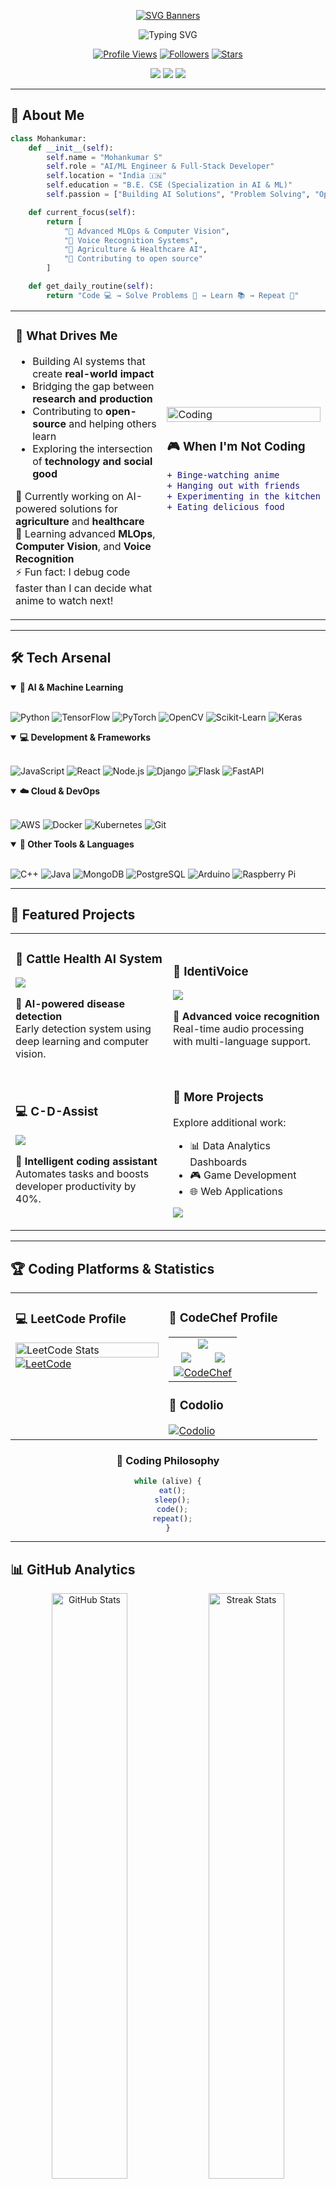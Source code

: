 <div align="center">

[![SVG Banners](https://svg-banners.vercel.app/api?type=luminance&text1=MohankumarS%20&color=green&width=800&height=400)](https://github.com/Mohankumar682/svg-banners)

<img src="https://readme-typing-svg.demolab.com?font=Fira+Code&weight=600&size=28&duration=3000&pause=1000&color=6366F1&center=true&vCenter=true&random=false&width=600&lines=Computer+Science+Student+%F0%9F%8E%93;AI%2FML+Enthusiast+%F0%9F%A4%96;Problem+Solver+%F0%9F%8E%AF;Always+Learning+%F0%9F%9A%80" alt="Typing SVG" />

<p align="center">
  <a href="https://github.com/Mohankumar682"><img src="https://komarev.com/ghpvc/?username=Mohankumar682&label=Profile+Views&color=8B5CF6&style=for-the-badge&logo=github&logoColor=white" alt="Profile Views"/></a>
  <a href="https://github.com/Mohankumar682?tab=followers"><img src="https://img.shields.io/github/followers/Mohankumar682?label=Followers&style=for-the-badge&color=7C3AED&logo=github&logoColor=white" alt="Followers"/></a>
  <a href="https://github.com/Mohankumar682?tab=repositories"><img src="https://img.shields.io/github/stars/Mohankumar682?label=Total+Stars&style=for-the-badge&color=6D28D9&logo=starship&logoColor=white" alt="Stars"/></a>
</p>

<p align="center">
  <img src="https://img.shields.io/badge/Focus-AI%20%26%20Machine%20Learning-6366F1?style=flat-square" />
  <img src="https://img.shields.io/badge/Lives-India%20%F0%9F%87%AE%F0%9F%87%B3-10B981?style=flat-square" />
  <img src="https://img.shields.io/badge/Loves-Building%20Cool%20Stuff-EC4899?style=flat-square" />
</p>

</div>

---

## 🎨 About Me

```python
class Mohankumar:
    def __init__(self):
        self.name = "Mohankumar S"
        self.role = "AI/ML Engineer & Full-Stack Developer"
        self.location = "India 🇮🇳"
        self.education = "B.E. CSE (Specialization in AI & ML)"
        self.passion = ["Building AI Solutions", "Problem Solving", "Open Source"]

    def current_focus(self):
        return [
            "🔬 Advanced MLOps & Computer Vision",
            "🎤 Voice Recognition Systems",
            "🐄 Agriculture & Healthcare AI",
            "🚀 Contributing to open source"
        ]

    def get_daily_routine(self):
        return "Code 💻 → Solve Problems 🧩 → Learn 📚 → Repeat 🔄"
```

<table>
<tr>
<td width="60%">

### 🎯 What Drives Me

- Building AI systems that create **real-world impact**
- Bridging the gap between **research and production**
- Contributing to **open-source** and helping others learn
- Exploring the intersection of **technology and social good**

🔭 Currently working on AI-powered solutions for **agriculture** and **healthcare**  
🌱 Learning advanced **MLOps**, **Computer Vision**, and **Voice Recognition**  
⚡ Fun fact: I debug code faster than I can decide what anime to watch next!

</td>
<td width="40%">

<img src="https://user-images.githubusercontent.com/74038190/229223263-cf2e4b07-2615-4f87-9c38-e37600f8381a.gif" width="100%" alt="Coding" />

### 🎮 When I'm Not Coding
```diff
+ Binge-watching anime
+ Hanging out with friends
+ Experimenting in the kitchen
+ Eating delicious food
```

</td>
</tr>
</table>

---

## 🛠️ Tech Arsenal

<details open>
<summary><b>🤖 AI & Machine Learning</b></summary>
<br/>

![Python](https://img.shields.io/badge/Python-3776AB?style=for-the-badge&logo=python&logoColor=white)
![TensorFlow](https://img.shields.io/badge/TensorFlow-FF6F00?style=for-the-badge&logo=tensorflow&logoColor=white)
![PyTorch](https://img.shields.io/badge/PyTorch-EE4C2C?style=for-the-badge&logo=pytorch&logoColor=white)
![OpenCV](https://img.shields.io/badge/OpenCV-27338e?style=for-the-badge&logo=OpenCV&logoColor=white)
![Scikit-Learn](https://img.shields.io/badge/scikit--learn-F7931E?style=for-the-badge&logo=scikit-learn&logoColor=white)
![Keras](https://img.shields.io/badge/Keras-D00000?style=for-the-badge&logo=keras&logoColor=white)

</details>

<details open>
<summary><b>💻 Development & Frameworks</b></summary>
<br/>

![JavaScript](https://img.shields.io/badge/JavaScript-F7DF1E?style=for-the-badge&logo=javascript&logoColor=black)
![React](https://img.shields.io/badge/React-20232A?style=for-the-badge&logo=react&logoColor=61DAFB)
![Node.js](https://img.shields.io/badge/Node.js-43853D?style=for-the-badge&logo=node.js&logoColor=white)
![Django](https://img.shields.io/badge/Django-092E20?style=for-the-badge&logo=django&logoColor=white)
![Flask](https://img.shields.io/badge/Flask-000000?style=for-the-badge&logo=flask&logoColor=white)
![FastAPI](https://img.shields.io/badge/FastAPI-009688?style=for-the-badge&logo=fastapi&logoColor=white)

</details>

<details open>
<summary><b>☁️ Cloud & DevOps</b></summary>
<br/>

![AWS](https://img.shields.io/badge/AWS-232F3E?style=for-the-badge&logo=amazon-aws&logoColor=white)
![Docker](https://img.shields.io/badge/Docker-2496ED?style=for-the-badge&logo=docker&logoColor=white)
![Kubernetes](https://img.shields.io/badge/Kubernetes-326ce5?style=for-the-badge&logo=kubernetes&logoColor=white)
![Git](https://img.shields.io/badge/Git-F05032?style=for-the-badge&logo=git&logoColor=white)

</details>

<details open>
<summary><b>🔧 Other Tools & Languages</b></summary>
<br/>

![C++](https://img.shields.io/badge/C++-00599C?style=for-the-badge&logo=cplusplus&logoColor=white)
![Java](https://img.shields.io/badge/Java-ED8B00?style=for-the-badge&logo=openjdk&logoColor=white)
![MongoDB](https://img.shields.io/badge/MongoDB-4EA94B?style=for-the-badge&logo=mongodb&logoColor=white)
![PostgreSQL](https://img.shields.io/badge/PostgreSQL-316192?style=for-the-badge&logo=postgresql&logoColor=white)
![Arduino](https://img.shields.io/badge/Arduino-00979D?style=for-the-badge&logo=Arduino&logoColor=white)
![Raspberry Pi](https://img.shields.io/badge/Raspberry%20Pi-A22846?style=for-the-badge&logo=Raspberry%20Pi&logoColor=white)

</details>

---

## 🌟 Featured Projects

<table>
<tr>
<td width="50%">

### 🐄 Cattle Health AI System
[![](https://github-readme-stats.vercel.app/api/pin/?username=Mohankumar682&repo=Cattle_Health_App&theme=react&bg_color=1F222E&title_color=F85D7F&icon_color=F8D866&hide_border=true&show_icons=false)](https://github.com/Mohankumar682/Cattle_Health_App)

**🔹 AI-powered disease detection**  
Early detection system using deep learning and computer vision.

</td>
<td width="50%">

### 🎤 IdentiVoice
[![](https://github-readme-stats.vercel.app/api/pin/?username=Mohankumar682&repo=IdentiVoice&theme=react&bg_color=1F222E&title_color=F85D7F&icon_color=F8D866&hide_border=true&show_icons=false)](https://github.com/Mohankumar682/IdentiVoice)

**🔹 Advanced voice recognition**  
Real-time audio processing with multi-language support.

</td>
</tr>
<tr>
<td width="50%">

### 💻 C-D-Assist
[![](https://github-readme-stats.vercel.app/api/pin/?username=Mohankumar682&repo=C-D-Assist&theme=react&bg_color=1F222E&title_color=F85D7F&icon_color=F8D866&hide_border=true&show_icons=false)](https://github.com/Mohankumar682/C-D-Assist)

**🔹 Intelligent coding assistant**  
Automates tasks and boosts developer productivity by 40%.

</td>
<td width="50%">

### 🔗 More Projects

Explore additional work:
- 📊 Data Analytics Dashboards
- 🎮 Game Development
- 🌐 Web Applications

[![](https://img.shields.io/badge/View_All_Repositories-100000?style=for-the-badge&logo=github&logoColor=white)](https://github.com/Mohankumar682?tab=repositories)

</td>
</tr>
</table>

---

## 🏆 Coding Platforms & Statistics

<div align="center">

<table>
<tr>
<td width="50%" valign="top">

### 💻 LeetCode Profile

<a href="https://leetcode.com/u/MohanKumar682/">
  <img src="https://leetcard.jacoblin.cool/ELANGO_E?theme=dark&font=Ubuntu&ext=heatmap" alt="LeetCode Stats" width="100%" />
</a>

<a href="https://leetcode.com/u/MohanKumar682/" target="_blank">
  <img src="https://img.shields.io/badge/LeetCode-FFA116?style=for-the-badge&logo=leetcode&logoColor=white" alt="LeetCode" />
</a>

</td>
<td width="50%" valign="top">

### 🍳 CodeChef Profile

<table align="center">
  <tr>
    <td align="center" colspan="2">
      <img src="https://img.shields.io/badge/Rating-1600+-FFD93D?style=for-the-badge&logo=codechef&logoColor=white" />
    </td>
  </tr>
  <tr>
    <td align="center">
      <img src="https://img.shields.io/badge/Problems-Solved-FF6B6B?style=for-the-badge&logo=codechef&logoColor=white" />
    </td>
    <td align="center">
      <img src="https://img.shields.io/badge/Active-Coder-51CF66?style=for-the-badge&logo=codechef&logoColor=white" />
    </td>
  </tr>
  <tr>
    <td align="center" colspan="2">
      <a href="https://www.codechef.com/users/mohan_kumar03" target="_blank">
        <img src="https://img.shields.io/badge/CodeChef-5B4638?style=for-the-badge&logo=codechef&logoColor=white" alt="CodeChef" />
      </a>
    </td>
  </tr>
</table>

### 🎯 Codolio

<a href="https://codolio.com/profile/Elango" target="_blank">
  <img src="https://img.shields.io/badge/Codolio-Active%20Profile-8B5CF6?style=for-the-badge" alt="Codolio" />
</a>

</td>
</tr>
</table>

### 🎯 Coding Philosophy

```javascript
while (alive) {
  eat();
  sleep();
  code();
  repeat();
}
```

</div>

---

## 📊 GitHub Analytics

<div align="center">

<img width="49%" src="https://github-readme-stats.vercel.app/api?username=Mohankumar682&show_icons=true&theme=tokyonight&hide_border=true&count_private=true&include_all_commits=true&bg_color=0D1117&title_color=4F46E5&text_color=FFFFFF&icon_color=4F46E5&ring_color=4F46E5" alt="GitHub Stats" />
<img width="49%" src="https://github-readme-streak-stats.herokuapp.com/?user=Mohankumar682&theme=react&hide_border=true&background=0D1117&stroke=6366F1&ring=8B5CF6&fire=EC4899&currStreakLabel=8B5CF6" alt="Streak Stats" />

<br/><br/>

<a href="https://github.com/Mohankumar682"> 
<img src="http://github-profile-summary-cards.vercel.app/api/cards/profile-details?username=Mohankumar682&theme=algolia" width="100%" /> 
</a>

<br/><br/>

<img src="http://github-profile-summary-cards.vercel.app/api/cards/repos-per-language?username=Mohankumar682&theme=algolia" width="31%" />
<img src="http://github-profile-summary-cards.vercel.app/api/cards/most-commit-language?username=Mohankumar682&theme=algolia" width="31%" />
<img src="https://github-profile-summary-cards.vercel.app/api/cards/productive-time?username=Mohankumar682&theme=algolia" width="31%" title="🦉 Productive Hours" />

<br/><br/>

[![Activity Graph](https://github-readme-activity-graph.vercel.app/graph?username=Mohankumar682&theme=react-dark&hide_border=true&area=true&bg_color=01102d&color=6eb9f2&line=41c350&point=ffffff)](https://github.com/Mohankumar682)

<br/>

[![Trophies](https://github-profile-trophy.vercel.app/?username=Mohankumar682&column=8&margin-w=20&margin-h=20&no-frame=true&theme=algolia&title=Stars,Followers,MultiLanguage,Repositories,Organizations,Commits,PullRequest,Issues)](https://github.com/Mohankumar682)

</div>

---

## 🐍 Contribution Snake

<div align="center">
  <picture>
  <source media="(prefers-color-scheme: dark)" srcset="https://raw.githubusercontent.com/sabariyuhendh/sabariyuhendh/output/github-snake-dark.svg" />
  <source media="(prefers-color-scheme: light)" srcset="https://raw.githubusercontent.com/sabariyuhendh/sabariyuhendh/output/github-snake.svg" />
  <img alt="github-snake" src="https://raw.githubusercontent.com/Mohankumar682/Mohankumar682/output/github-snake.svg" />
</picture>
</div>

---

## 🌐 Connect With Me

<div align="center">

<a href="https://www.linkedin.com/in/mohan-kumar-s-7376312a5">
  <img src="https://img.shields.io/badge/LinkedIn-0077B5?style=for-the-badge&logo=linkedin&logoColor=white" alt="LinkedIn" />
</a>
<a href="mailto:elango.e@example.com">
  <img src="https://img.shields.io/badge/Email-D14836?style=for-the-badge&logo=gmail&logoColor=white" alt="Email" />
</a>
<a href="https://codolio.com/profile/Mohan">
  <img src="https://img.shields.io/badge/Codolio-000000?style=for-the-badge&logo=google-chrome&logoColor=white" alt="Codolio" />
</a>

<br/><br/>

### 💭 Quote of the Day

<img src="https://quotes-github-readme.vercel.app/api?type=horizontal&theme=tokyonight&border=true" alt="Random Dev Quote"/>

<br/><br/>

### 💡 Today's Random Dev Joke

<img src="https://readme-jokes.vercel.app/api?theme=tokyonight&hideBorder" alt="Jokes Card" />

<br/><br/>

---

### ✨ "Learning today, building tomorrow."

<img src="https://capsule-render.vercel.app/api?type=waving&color=gradient&customColorList=6,12,20&height=120&section=footer" />

**⭐ If you find my work interesting, feel free to star my repositories!**

*Made with ❤️ by [Mohankumar](https://github.com/Mohankumar682)*

</div>
